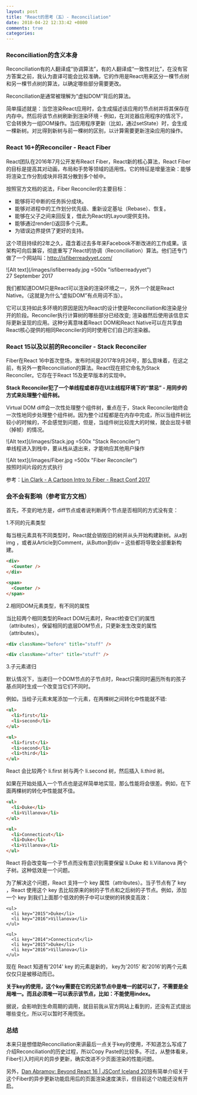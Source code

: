 ```yaml
---
layout: post
title: "React的思考（五）- Reconciliation"
date: 2018-04-22 12:33:42 +0800
comments: true
categories:
---
```


### Reconciliation的含义本身

Reconciliation有的人翻译成“协调算法”，有的人翻译成“一致性对比”，在没有官方答案之前，我认为直译可能会比较准确，它的作用是React用来区分一棵节点树和另一棵节点树的算法，以确定哪些部分需要更改。

Reconciliation是通常被理解为“虚拟DOM”背后的算法。

简单描述就是：当您渲染React应用时，会生成描述该应用的节点树并将其保存在内存中。然后将该节点树刷新到渲染环境 - 例如，在浏览器应用程序的情况下，它会转换为一组DOM操作。当应用程序更新（比如，通过setState）时，会生成一棵新树。对比得到新树与前一棵树的区别，以计算需要更新渲染应用的操作。

### React 16+的Reconciler - React Fiber

React团队在2016年7月公开发布React Fiber，React新的核心算法，React Fiber的目标是提高其对动画，布局和手势等领域的适用性。它的特征是增量渲染：能够将渲染工作分割成块并将其分散到多个帧中。

按照官方文档的说法，Fiber Reconciler的主要目标：

- 能够将可中断的任务拆分成块。
- 能够对进程中的工作划分优先级、重新设定基址（Rebase）、恢复。
- 能够在父子之间来回反复，借此为React的Layout提供支持。
- 能够通过render()返回多个元素。
- 为错误边界提供了更好的支持。

这个项目持续的2年之久，蕴含着过去多年来Facebook不断改进的工作成果。该架构可向后兼容，彻底重写了React的协调（Reconciliation）算法。他们还专门做了一个网站叫：http://isfiberreadyyet.com/

![Alt text](/images/isfiberready.jpg =500x "isfiberreadyyet")      
27 September 2017

我们都知道DOM只是React可以渲染的渲染环境之一，另外一个就是React Native。（这就是为什么“虚拟DOM”有点用词不当）。

它可以支持如此多环境的原因是因为React的设计使是Reconciliation和渲染是分开的阶段。Reconciler执行计算树的哪些部分已经改变; 渲染器然后使用该信息实际更新呈现的应用。这种分离意味着React DOM和React Native可以在共享由React核心提供的相同Reconciler的同时使用它们自己的渲染器。

### React 15以及以前的Reconciler - Stack Reconciler

Fiber在React 16中首次登场，发布时间是2017年9月26号，那么意味着，在这之前，有另外一套Reconciliation的算法。React现在把它命名为Stack Reconciler。它存在于React 15及更早版本的实现中。

**Stack Reconciler犯了一个单线程或者存在UI主线程环境下的“禁忌” - 用同步的方式来处理整个组件树。**

Virtual DOM diff会一次性处理整个组件树，重点在于，Stack Reconciler始终会一次性地同步处理整个组件树。因为整个过程都是在内存中完成，所以当组件树比较小的时候的，不会感觉到问题，但是，当组件树比较庞大的时候，就会出现卡顿（掉帧）的情况。

![Alt text](/images/Stack.jpg =500x "Stack Reconciler")     
单线程进入到栈中，要从栈从退出来，才能响应其他用户操作

![Alt text](/images/Fiber.jpg =500x "Fiber Reconciler")     
按照时间片段的方式执行

参考：[Lin Clark - A Cartoon Intro to Fiber - React Conf 2017][406aeeee]

  [406aeeee]: https://www.youtube.com/watch?v=ZCuYPiUIONs "Lin Clark - A Cartoon Intro to Fiber - React Conf 2017"

### 会不会有影响（参考官方文档）

首先，不变的地方是，diff节点或者说判断两个节点是否相同的方式没有变：

1.不同的元素类型

每当根元素具有不同类型时，React就会销毁旧的树并从头开始构建新树。从a到img ，或者从Article到Comment，从Button到div – 这些都将导致全部重新构建。

```HTML
<div>
  <Counter />
</div>

<span>
  <Counter />
</span>
```
2.相同DOM元素类型，有不同的属性

当比较两个相同类型的React DOM元素时，React检查它们的属性（attributes），保留相同的底层DOM节点，只更新发生改变的属性（attributes）。

```HTML
<div className="before" title="stuff" />

<div className="after" title="stuff" />
```

3.子元素递归

默认情况下，当递归一个DOM节点的子节点时，React只需同时遍历所有的孩子基点同时生成一个改变当它们不同时。

例如，当给子元素末尾添加一个元素，在两棵树之间转化中性能就不错:

```HTML
<ul>
  <li>first</li>
  <li>second</li>
</ul>

<ul>
  <li>first</li>
  <li>second</li>
  <li>third</li>
</ul>
```
React 会比较两个 li.first 树与两个 li.second 树，然后插入 li.third 树。

如果在开始处插入一个节点也是这样简单地实现，那么性能将会很差。例如，在下面两棵树的转化中性能就不佳。

```HTML
<ul>
  <li>Duke</li>
  <li>Villanova</li>
</ul>

<ul>
  <li>Connecticut</li>
  <li>Duke</li>
  <li>Villanova</li>
</ul>
```
React 将会改变每一个子节点而没有意识到需要保留 li.Duke 和 li.Villanova 两个子树。这种低效是一个问题。

为了解决这个问题，React 支持一个 key 属性（attributes）。当子节点有了 key ，React 使用这个 key 去比较原来的树的子节点和之后树的子节点。例如，添加一个 key 到我们上面那个低效的例子中可以使树的转换变高效：

```
<ul>
  <li key="2015">Duke</li>
  <li key="2016">Villanova</li>
</ul>

<ul>
  <li key="2014">Connecticut</li>
  <li key="2015">Duke</li>
  <li key="2016">Villanova</li>
</ul>
```
现在 React 知道有'2014' key 的元素是新的， key为'2015' 和'2016'的两个元素仅仅只是被移动而已。

**关于key的使用，这个key需要在它的兄弟节点中是唯一的就可以了，不需要是全局唯一。而且必须唯一可以表示该节点，比如：不能使用index。**

据说，会影响到生命周期的调用，就目前我从官方网站上看到的，还没有正式提出哪些变化，所以可以暂时不用慌张。

### 总结

本来只是想借助Reconciliation来讲最后一点关于key的使用，不知道怎么写成了介绍Reconciliation的历史过程，所以Copy Paste的比较多。不过，从整体看来，Fiber引入时间片的异步更新，确实改进不少页面渲染的性能问题。

另外，[Dan Abramov: Beyond React 16 | JSConf Iceland 2018][1744a8f7]有简单介绍关于这个Fiber的异步更新功能启用后的页面渲染速度演示，但目前这个功能还没有开启。

  [1744a8f7]: https://www.youtube.com/watch?v=nLF0n9SACd4&list=PL37ZVnwpeshEO7qXEbjG4riQD7SzydLEO&index=2 "Dan Abramov: Beyond React 16 | JSConf Iceland 2018"
